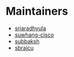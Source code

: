 # Maintainers

- [sriaradhyula](https://github.com/sriaradhyula)
- [suwhang-cisco](https://github.com/suwhang-cisco)
- [subbaksh](https://github.com/subbaksh)
- [sbraicu](https://github.com/subbaksh)
